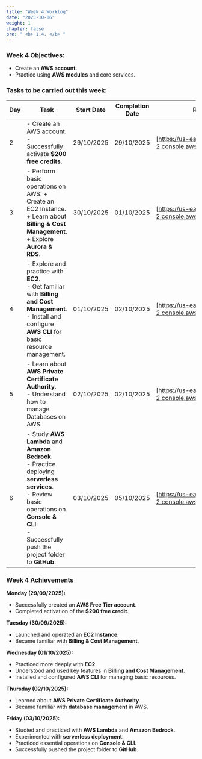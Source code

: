 ```yaml
---
title: "Week 4 Worklog"
date: "2025-10-06"
weight: 1
chapter: false
pre: " <b> 1.4. </b> "
---
```


### Week 4 Objectives:

* Create an **AWS account**.
* Practice using **AWS modules** and core services.

### Tasks to be carried out this week:

| Day | Task                                                                                                                                                                                                               | Start Date | Completion Date | Reference Material                                        |
| --- |--------------------------------------------------------------------------------------------------------------------------------------------------------------------------------------------------------------------|------------|-----------------|-----------------------------------------------------------|
| 2   | - Create an AWS account. <br> - Successfully activate **$200 free credits**.                                                                                                                                       | 29/10/2025 | 29/10/2025      | [https://us-east-2.console.aws.amazon.com/console/home?/] |
| 3   | - Perform basic operations on AWS: + Create an EC2 Instance. <br>  + Learn about **Billing & Cost Management**.<br> + Explore **Aurora & RDS**.                                                                    | 30/10/2025 | 01/10/2025      | [https://us-east-2.console.aws.amazon.com/console/home?/] |
| 4   | - Explore and practice with **EC2**. <br> - Get familiar with **Billing and Cost Management**. <br> - Install and configure **AWS CLI** for basic resource management.                                             | 01/10/2025 | 02/10/2025      | [https://us-east-2.console.aws.amazon.com/console/home?/] |
| 5   | - Learn about **AWS Private Certificate Authority**. <br> -  Understand how to manage Databases on AWS.                                                                                                            | 02/10/2025 | 02/10/2025      | [https://us-east-2.console.aws.amazon.com/console/home?/] |
| 6   | - Study **AWS Lambda** and **Amazon Bedrock**. <br> - Practice deploying **serverless services**. <br> -  Review basic operations on **Console & CLI**. <br> - Successfully push the project folder to **GitHub**. | 03/10/2025 | 05/10/2025      | [https://us-east-2.console.aws.amazon.com/console/home?/] |

### Week 4 Achievements

**Monday (29/09/2025):**
- Successfully created an **AWS Free Tier account**.
- Completed activation of the **$200 free credit**.

**Tuesday (30/09/2025):**
- Launched and operated an **EC2 Instance**.
- Became familiar with **Billing & Cost Management**.

**Wednesday (01/10/2025):**
- Practiced more deeply with **EC2**.
- Understood and used key features in **Billing and Cost Management**.
- Installed and configured **AWS CLI** for managing basic resources.

**Thursday (02/10/2025):**
- Learned about **AWS Private Certificate Authority**.
- Became familiar with **database management** in AWS.

**Friday (03/10/2025):**
- Studied and practiced with **AWS Lambda** and **Amazon Bedrock**.
- Experimented with **serverless deployment**.
- Practiced essential operations on **Console & CLI**.
- Successfully pushed the project folder to **GitHub**.